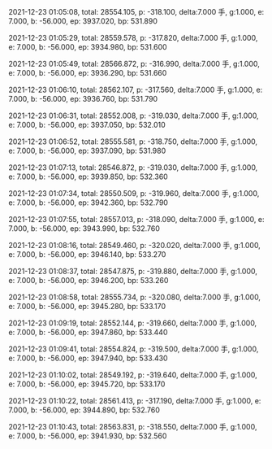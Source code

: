 2021-12-23 01:05:08, total: 28554.105, p: -318.100, delta:7.000 手, g:1.000, e: 7.000, b: -56.000, ep: 3937.020, bp: 531.890

2021-12-23 01:05:29, total: 28559.578, p: -317.820, delta:7.000 手, g:1.000, e: 7.000, b: -56.000, ep: 3934.980, bp: 531.600

2021-12-23 01:05:49, total: 28566.872, p: -316.990, delta:7.000 手, g:1.000, e: 7.000, b: -56.000, ep: 3936.290, bp: 531.660

2021-12-23 01:06:10, total: 28562.107, p: -317.560, delta:7.000 手, g:1.000, e: 7.000, b: -56.000, ep: 3936.760, bp: 531.790

2021-12-23 01:06:31, total: 28552.008, p: -319.030, delta:7.000 手, g:1.000, e: 7.000, b: -56.000, ep: 3937.050, bp: 532.010

2021-12-23 01:06:52, total: 28555.581, p: -318.750, delta:7.000 手, g:1.000, e: 7.000, b: -56.000, ep: 3937.090, bp: 531.980

2021-12-23 01:07:13, total: 28546.872, p: -319.030, delta:7.000 手, g:1.000, e: 7.000, b: -56.000, ep: 3939.850, bp: 532.360

2021-12-23 01:07:34, total: 28550.509, p: -319.960, delta:7.000 手, g:1.000, e: 7.000, b: -56.000, ep: 3942.360, bp: 532.790

2021-12-23 01:07:55, total: 28557.013, p: -318.090, delta:7.000 手, g:1.000, e: 7.000, b: -56.000, ep: 3943.990, bp: 532.760

2021-12-23 01:08:16, total: 28549.460, p: -320.020, delta:7.000 手, g:1.000, e: 7.000, b: -56.000, ep: 3946.140, bp: 533.270

2021-12-23 01:08:37, total: 28547.875, p: -319.880, delta:7.000 手, g:1.000, e: 7.000, b: -56.000, ep: 3946.200, bp: 533.260

2021-12-23 01:08:58, total: 28555.734, p: -320.080, delta:7.000 手, g:1.000, e: 7.000, b: -56.000, ep: 3945.280, bp: 533.170

2021-12-23 01:09:19, total: 28552.144, p: -319.660, delta:7.000 手, g:1.000, e: 7.000, b: -56.000, ep: 3947.860, bp: 533.440

2021-12-23 01:09:41, total: 28554.824, p: -319.500, delta:7.000 手, g:1.000, e: 7.000, b: -56.000, ep: 3947.940, bp: 533.430

2021-12-23 01:10:02, total: 28549.192, p: -319.640, delta:7.000 手, g:1.000, e: 7.000, b: -56.000, ep: 3945.720, bp: 533.170

2021-12-23 01:10:22, total: 28561.413, p: -317.190, delta:7.000 手, g:1.000, e: 7.000, b: -56.000, ep: 3944.890, bp: 532.760

2021-12-23 01:10:43, total: 28563.831, p: -318.550, delta:7.000 手, g:1.000, e: 7.000, b: -56.000, ep: 3941.930, bp: 532.560